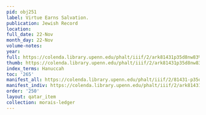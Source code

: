 ```yaml
---
pid: obj251
label: Virtue Earns Salvation.
publication: Jewish Record
location:
full_date: 22-Nov
month_day: 22-Nov
volume-notes:
year:
full: https://colenda.library.upenn.edu/phalt/iiif/2/ark81431p35d8nw83%2FSHA256E-s7620750--d16cde8427b3f5d6c34937cf6b2f5e2dae057b72066bfa734568e24627aeb126.jpeg/full/3500,/0/default.jpg
thumb: https://colenda.library.upenn.edu/phalt/iiif/2/ark81431p35d8nw83%2FSHA256E-s7620750--d16cde8427b3f5d6c34937cf6b2f5e2dae057b72066bfa734568e24627aeb126.jpeg/full/!200,200/0/default.jpg
index_terms: Hanuccah
toc: '265'
manifest_all: https://colenda.library.upenn.edu/phalt/iiif/2/81431-p35d8nw83/manifest
manifest_indiv: https://colenda.library.upenn.edu/phalt/iiif/2/ark81431p35d8nw83%2FSHA256E-s7620750--d16cde8427b3f5d6c34937cf6b2f5e2dae057b72066bfa734568e24627aeb126.jpeg
order: '250'
layout: qatar_item
collection: morais-ledger
---
```

